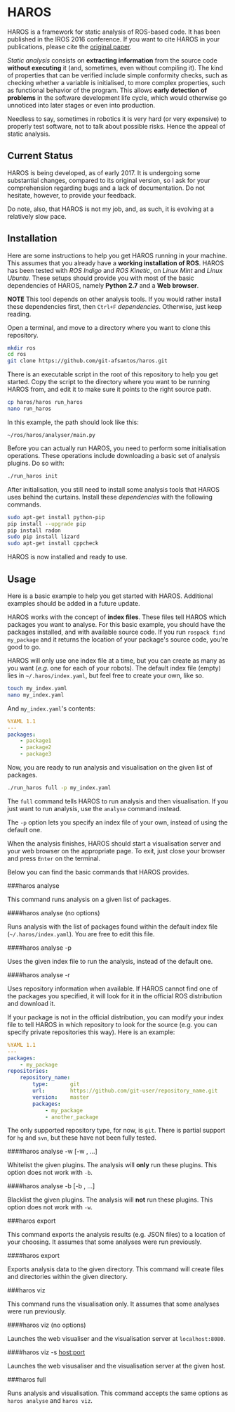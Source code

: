 HAROS
=====

HAROS is a framework for static analysis of ROS-based code.
It has been published in the IROS 2016 conference.
If you want to cite HAROS in your publications, please cite the [original paper](https://doi.org/10.1109/IROS.2016.7759661).

*Static analysis* consists on **extracting information** from the source code
**without executing** it (and, sometimes, even without compiling it).
The kind of properties that can be verified include simple conformity checks,
such as checking whether a variable is initialised,
to more complex properties, such as functional behavior of
the program. This allows **early detection of problems** in
the software development life cycle, which would otherwise
go unnoticed into later stages or even into production.

Needless to say, sometimes in robotics it is very hard (or very expensive)
to properly test software, not to talk about possible risks.
Hence the appeal of static analysis.

Current Status
--------------

HAROS is being developed, as of early 2017. It is undergoing some
substantial changes, compared to its original version, so I ask for your
comprehension regarding bugs and a lack of documentation.
Do not hesitate, however, to provide your feedback.

Do note, also, that HAROS is not my job, and, as such, it is
evolving at a relatively slow pace.

Installation
------------

Here are some instructions to help you get HAROS running in your machine.
This assumes that you already have a **working installation of ROS**.
HAROS has been tested with *ROS Indigo* and *ROS Kinetic*, on
*Linux Mint* and *Linux Ubuntu*. These setups should provide you with
most of the basic dependencies of HAROS, namely **Python 2.7**
and a **Web browser**.

**NOTE** This tool depends on other analysis tools. If you would rather
install these dependencies first, then `Ctrl+F` *$dependencies$*.
Otherwise, just keep reading.

Open a terminal, and move to a directory where you want to clone this
repository.

```bash
mkdir ros
cd ros
git clone https://github.com/git-afsantos/haros.git
```

There is an executable script in the root of this repository to help you get started.
Copy the script to the directory where you want to be running HAROS from, and
edit it to make sure it points to the right source path.

```bash
cp haros/haros run_haros
nano run_haros
```

In this example, the path should look like this:

    ~/ros/haros/analyser/main.py

Before you can actually run HAROS, you need to perform some initialisation operations.
These operations include downloading a basic set of analysis plugins. Do so with:

```bash
./run_haros init
```

After initialisation, you still need to install some analysis tools that HAROS
uses behind the curtains. Install these *$dependencies$* with the following commands.

```bash
sudo apt-get install python-pip
pip install --upgrade pip
pip install radon
sudo pip install lizard
sudo apt-get install cppcheck
```

HAROS is now installed and ready to use.

Usage
-----

Here is a basic example to help you get started with HAROS.
Additional examples should be added in a future update.

HAROS works with the concept of **index files**.
These files tell HAROS which packages you want to analyse.
For this basic example, you should have the packages installed,
and with available source code.
If you run `rospack find my_package` and it returns the location
of your package's source code, you're good to go.

HAROS will only use one index file at a time, but you can create as
many as you want (*e.g.* one for each of your robots). The default
index file (empty) lies in `~/.haros/index.yaml`, but feel free to
create your own, like so.

```bash
touch my_index.yaml
nano my_index.yaml
```

And `my_index.yaml`'s contents:

```yaml
%YAML 1.1
---
packages:
    - package1
    - package2
    - package3
```

Now, you are ready to run analysis and visualisation on the given list of packages.

```bash
./run_haros full -p my_index.yaml
```

The `full` command tells HAROS to run analysis and then visualisation. If you just
want to run analysis, use the `analyse` command instead.

The `-p` option lets you specify an index file of your own, instead of using the default one.

When the analysis finishes, HAROS should start a visualisation server and your web browser
on the appropriate page. To exit, just close your browser and press `Enter` on the terminal.

Below you can find the basic commands that HAROS provides.

###haros analyse

This command runs analysis on a given list of packages.

####haros analyse (no options)

Runs analysis with the list of packages found within the default index file
(`~/.haros/index.yaml`). You are free to edit this file.

####haros analyse -p <index file>

Uses the given index file to run the analysis, instead of the default one.

####haros analyse -r

Uses repository information when available. If HAROS cannot find one of the
packages you specified, it will look for it in the official ROS distribution and
download it.

If your package is not in the official distribution, you can modify your index
file to tell HAROS in which repository to look for the source (e.g. you can
specify private repositories this way). Here is an example:

```yaml
%YAML 1.1
---
packages:
    - my_package
repositories:
    repository_name:
        type:       git
        url:        https://github.com/git-user/repository_name.git
        version:    master
        packages:
            - my_package
            - another_package
```

The only supported repository type, for now, is `git`. There is partial support
for `hg` and `svn`, but these have not been fully tested.

####haros analyse -w <plugin name> [-w <another plugin>, ...]

Whitelist the given plugins. The analysis will **only** run these plugins.
This option does not work with `-b`.

####haros analyse -b <plugin name> [-b <another plugin>, ...]

Blacklist the given plugins. The analysis will **not** run these plugins.
This option does not work with `-w`.


###haros export

This command exports the analysis results (e.g. JSON files) to a location of your
choosing. It assumes that some analyses were run previously.

####haros export <directory>

Exports analysis data to the given directory. This command will create files and
directories within the given directory.


###haros viz

This command runs the visualisation only. It assumes that some analyses were run
previously.

####haros viz (no options)

Launches the web visualiser and the visualisation server at `localhost:8080`.

####haros viz -s <host:port>

Launches the web visusaliser and the visualisation server at the given host.


###haros full

Runs analysis and visualisation. This command accepts the same options as
`haros analyse` and `haros viz`.
